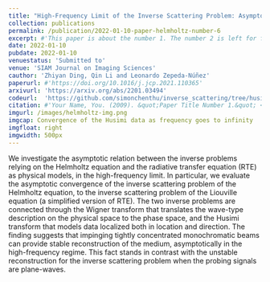```yaml
---
title: "High-Frequency Limit of the Inverse Scattering Problem: Asymptotic Convergence from Inverse Helmholtz to Inverse Liouville"
collection: publications
permalink: /publication/2022-01-10-paper-helmholtz-number-6
excerpt: #'This paper is about the number 1. The number 2 is left for future work.'
date: 2022-01-10
pubdate: 2022-01-10
venuestatus: 'Submitted to'
venue: 'SIAM Journal on Imaging Sciences'
cauthor: 'Zhiyan Ding, Qin Li and Leonardo Zepeda-Núñez'
paperurl: #'https://doi.org/10.1016/j.jcp.2021.110365'
arxivurl: 'https://arxiv.org/abs/2201.03494'
codeurl:  'https://github.com/simonchenthu/inverse_scattering/tree/husimi'
citation: #'Your Name, You. (2009). &quot;Paper Title Number 1.&quot; <i>Journal 1</i>. 1(1).'
imgurl: /images/helmholtz-img.png
imgcap: Convergence of the Husimi data as frequency goes to infinity
imgfloat: right
imgwidth: 500px
---
```

We investigate the asymptotic relation between the inverse problems relying on the Helmholtz equation and the radiative transfer equation (RTE) as physical models, in the high-frequency limit. In particular, we evaluate the asymptotic convergence of the inverse scattering problem of the Helmholtz equation, to the inverse scattering problem of the Liouville equation (a simplified version of RTE). The two inverse problems are connected through the Wigner transform that translates the wave-type description on the physical space to the phase space, and the Husimi transform that models data localized both in location and direction. The finding suggests that impinging tightly concentrated monochromatic beams can provide stable reconstruction of the medium, asymptotically in the high-frequency regime. This fact stands in contrast with the unstable reconstruction for the inverse scattering problem when the probing signals are plane-waves.